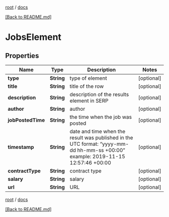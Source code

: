 [root](./../ "root") / [docs](./ "docs")

[[Back to README.md]](./../README.md "[Back to README.md]")

# JobsElement

## Properties

| Name | Type | Description | Notes |
|------------ | ------------- | ------------- | -------------|
|**type** | **String** | type of element |  [optional] |
|**title** | **String** | title of the row |  [optional] |
|**description** | **String** | description of the results element in SERP |  [optional] |
|**author** | **String** | author |  [optional] |
|**jobPostedTime** | **String** | the time when the job was posted |  [optional] |
|**timestamp** | **String** | date and time when the result was published in the UTC format: “yyyy-mm-dd hh-mm-ss +00:00” example: 2019-11-15 12:57:46 +00:00 |  [optional] |
|**contractType** | **String** | contract type |  [optional] |
|**salary** | **String** | salary |  [optional] |
|**url** | **String** | URL |  [optional] |

[root](./../ "root") / [docs](./ "docs")

[[Back to README.md]](./../README.md "[Back to README.md]")